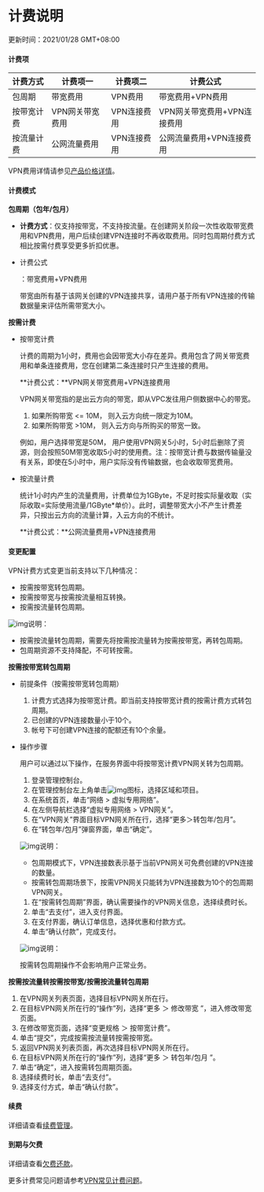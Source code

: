 # 计费说明

更新时间：2021/01/28 GMT+08:00

#### 计费项

| 计费方式   | 计费项一        | 计费项二    | 计费公式                    |
| ---------- | --------------- | ----------- | --------------------------- |
| 包周期     | 带宽费用        | VPN费用     | 带宽费用+VPN费用            |
| 按带宽计费 | VPN网关带宽费用 | VPN连接费用 | VPN网关带宽费用+VPN连接费用 |
| 按流量计费 | 公网流量费用    | VPN连接费用 | 公网流量费用+VPN连接费用    |

VPN费用详情请参见[产品价格详情](https://www.huaweicloud.com/pricing.html?tab=detail#/vpn)。

#### 计费模式

**包周期（包年/包月）**

- **计费方式**：仅支持按带宽，不支持按流量。在创建网关阶段一次性收取带宽费用和VPN费用，用户后续创建VPN连接时不再收取费用。同时包周期付费方式相比按需付费享受更多折扣优惠。

- 计费公式

  ：带宽费用+VPN费用

  带宽由所有基于该网关创建的VPN连接共享，请用户基于所有VPN连接的传输数据量来评估所需带宽大小。

**按需计费**

- 按带宽计费

  计费的周期为1小时，费用也会因带宽大小存在差异。费用包含了网关带宽费用和单条连接费用，您在创建第二条连接时只产生连接的费用。

  **计费公式：**VPN网关带宽费用+VPN连接费用

  VPN网关带宽指的是出云方向的带宽，即从VPC发往用户侧数据中心的带宽。

  1. 如果所购带宽 <= 10M， 则入云方向统一限定为10M。
  2. 如果所购带宽 >10M， 则入云方向与所购买的带宽一致。

  例如，用户选择带宽是50M， 用户使用VPN网关5小时，5小时后删除了资源，则会按照50M带宽收取5小时的使用费。注：按带宽计费与数据传输量没有关系，即使在5小时中，用户实际没有传输数据，也会收取带宽费用。

- 按流量计费

  统计1小时内产生的流量费用，计费单位为1GByte，不足时按实际量收取（实际收取=实际使用流量/1GByte*单价）。此时，调整带宽大小不产生计费差异，只按出云方向的流量计算，入云方向的不统计。

  **计费公式：**公网流量费用+VPN连接费用

#### 变更配置

VPN计费方式变更当前支持以下几种情况：

- 按需按带宽转包周期。
- 按需按带宽与按需按流量相互转换。
- 按需按流量转包周期。

![img](https://res-img3.huaweicloud.com/content/dam/cloudbu-site/archive/china/zh-cn/support/resource/framework/v3/images/support-doc-new-note.svg)说明：

- 按需按流量转包周期，需要先将按需按流量转为按需按带宽，再转包周期。
- 包周期资源不支持降配，不可转按需。

**按需按带宽转包周期**

- 前提条件（按需按带宽转包周期）

  1. 计费方式选择为按带宽计费。即当前支持按带宽计费的按需计费方式转包周期。
  2. 已创建的VPN连接数量小于10个。
  3. 帐号下可创建VPN连接的配额还有10个余量。

- 操作步骤

  用户可以通过以下操作，在服务界面中将按带宽计费VPN网关转为包周期。

  1. 登录管理控制台。
  2. 在管理控制台左上角单击![img](https://support.huaweicloud.com/productdesc-vpn/zh-cn_image_0295711528.png)图标，选择区域和项目。
  3. 在系统首页，单击“网络 > 虚拟专用网络”。
  4. 在左侧导航栏选择“虚拟专用网络 > VPN网关”。
  5. 在“VPN网关”界面目标VPN网关所在行，选择“更多＞转包年/包月”。
  6. 在“转包年/包月”弹窗界面，单击“确定”。

  ![img](https://res-img3.huaweicloud.com/content/dam/cloudbu-site/archive/china/zh-cn/support/resource/framework/v3/images/support-doc-new-note.svg)说明：

  - 包周期模式下，VPN连接数表示基于当前VPN网关可免费创建的VPN连接的数量。
  - 按需转包周期场景下，按需VPN网关只能转为VPN连接数为10个的包周期VPN网关。

  1. 在“按需转包周期”界面，确认需要操作的VPN网关信息，选择续费时长。
  2. 单击“去支付”，进入支付界面。
  3. 在支付界面，确认订单信息，选择优惠和付款方式。
  4. 单击“确认付款”，完成支付。

  ![img](https://res-img3.huaweicloud.com/content/dam/cloudbu-site/archive/china/zh-cn/support/resource/framework/v3/images/support-doc-new-note.svg)说明：

  按需转包周期操作不会影响用户正常业务。

**按需按流量转按需按带宽/按需按流量转包周期**

1. 在VPN网关列表页面，选择目标VPN网关所在行。
2. 在目标VPN网关所在行的“操作”列，选择“更多 ＞ 修改带宽 ”，进入修改带宽页面。
3. 在修改带宽页面，选择“变更规格 ＞ 按带宽计费”。
4. 单击“提交”，完成按需按流量转按需按带宽。
5. 返回VPN网关列表页面，再次选择目标VPN网关所在行。
6. 在目标VPN网关所在行的“操作”列，选择“更多 ＞ 转包年/包月 ”。
7. 单击“确定”，进入按需转包周期页面。
8. 选择续费时长，单击“去支付”。
9. 选择支付方式，单击“确认付款”。

#### 续费

详细请查看[续费管理](https://support.huaweicloud.com/usermanual-billing/renewals_topic_10000000.html)。

#### 到期与欠费

详细请查看[欠费还款](https://support.huaweicloud.com/usermanual-billing/bills-topic_30000006.html)。

更多计费常见问题请参考[VPN常见计费问题](https://support.huaweicloud.com/vpn_faq/zh-cn_topic_0187565721.html)。